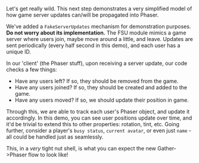 Let's get really wild. This next step demonstrates a very simplified model of how game server updates can/will be propagated into Phaser.

We've added a `FakeServerUpdates` mechanism for demonstration purposes. **Do not worry about its implementation.** The FSU module mimics a game server where users join, maybe move around a little, and leave. Updates are sent periodically (every half second in this demo), and each user has a unique ID.

In our 'client' (the Phaser stuff), upon receiving a server update, our code checks a few things:
- Have any users left? If so, they should be removed from the game.
- Have any users joined? If so, they should be created and added to the game.
- Have any users moved? If so, we should update their position in game.

Through this, we are able to track each user's Phaser object, and update it accordingly. In this demo, you can see user positions update over time, and it'd be trivial to extend this to other properties: rotation, tint, etc. Going further, consider a player's `busy status`, `current avatar`, or even just `name` - all could be handled just as seamlessly.

This, in a _very_ tight nut shell, is what you can expect the new Gather->Phaser flow to look like!